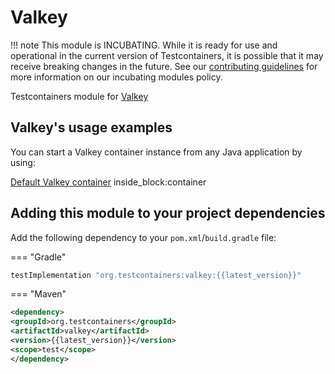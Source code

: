 # Valkey

!!! note This module is INCUBATING.
While it is ready for use and operational in the current version of Testcontainers, it is possible that it may receive breaking changes in the future.
See our [contributing guidelines](../contributing.md#incubating-modules) for more information on our incubating modules policy.

Testcontainers module for [Valkey](https://hub.docker.com/r/valkey/valkey)

## Valkey's usage examples

You can start a Valkey container instance from any Java application by using:

<!--codeinclude-->
[Default Valkey container](../../modules/valkey/src/test/java/org/testcontainers/valkey/ValkeyContainerTest.java) inside_block:container
<!--/codeinclude-->

## Adding this module to your project dependencies

Add the following dependency to your `pom.xml`/`build.gradle` file:

=== "Gradle"
```groovy
testImplementation "org.testcontainers:valkey:{{latest_version}}"
```

=== "Maven"
```xml
<dependency>
<groupId>org.testcontainers</groupId>
<artifactId>valkey</artifactId>
<version>{{latest_version}}</version>
<scope>test</scope>
</dependency>
```
